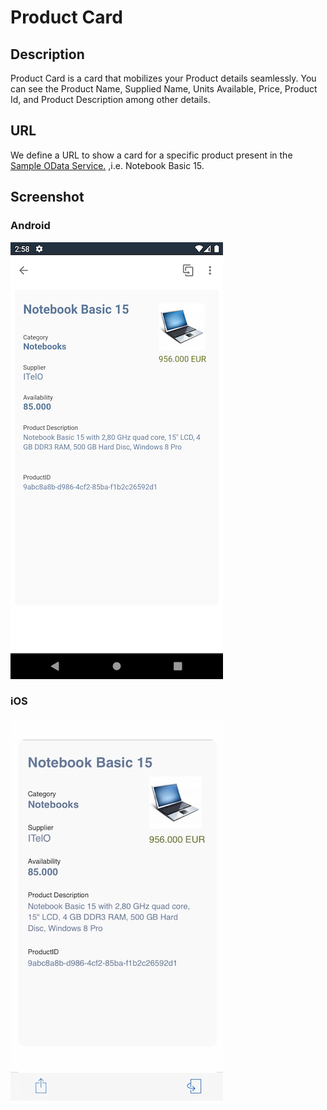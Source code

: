 # Product Card

## Description

Product Card is a card that mobilizes your Product details seamlessly. You can see the Product Name, Supplied Name, Units Available, Price, Product Id, and Product Description among other details.

## URL

We define a URL to show a card for a specific product present in the [Sample OData Service.](https://help.sap.com/doc/f53c64b93e5140918d676b927a3cd65b/Cloud/en-US/docs-en/guides/features/backend-connectivity/sample.html) ,i.e. Notebook Basic 15.

## Screenshot

### Android

![Product Card iOS Screenshot](screens/android.png)

### iOS

![Product Card iOS Screenshot](screens/ios.png)
